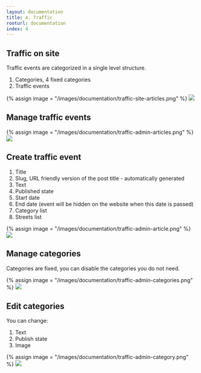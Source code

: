 ```yaml
---
layout: documentation
title: 4. Traffic
rooturl: documentation
index: 4
---
```


## Traffic on site

Traffic events are categorized in a single level structure.

1. Categories, 4 fixed categories
2. Traffic events

{% assign image = "/images/documentation/traffic-site-articles.png" %}
<a href="{{image}}" data-gallery="enabled">
![]({{image}})
</a>

## Manage traffic events

{% assign image = "/images/documentation/traffic-admin-articles.png" %}
<a href="{{image}}" data-gallery="enabled">
![]({{image}})
</a>

## Create traffic event

1. Title
2. Slug, URL friendly version of the post title - automatically generated
3. Text
4. Published state
5. Start date
6. End date (event will be hidden on the website when this date is passed)
7. Category list
8. Streets list

{% assign image = "/images/documentation/traffic-admin-article.png" %}
<a href="{{image}}" data-gallery="enabled">
![]({{image}})
</a>

## Manage categories

Categories are fixed, you can disable the categories you do not need.

{% assign image = "/images/documentation/traffic-admin-categories.png" %}
<a href="{{image}}" data-gallery="enabled">
![]({{image}})
</a>

## Edit categories

You can change:

1. Text
2. Publish state
3. Image

{% assign image = "/images/documentation/traffic-admin-category.png" %}
<a href="{{image}}" data-gallery="enabled">
![]({{image}})
</a>